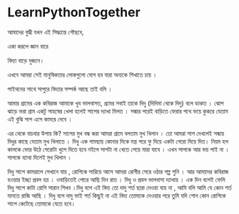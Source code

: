 # LearnPythonTogether
আমাদের বুদ্ধী যখন এই সিদ্ধান্তে পৌছবে, 

একা করলে জ্ঞান বারে

বিদ্যা বাড়ে দুজনে।

এখনে আমরা সেই মানুষিকতার লোকগুলো যোগ হব যারা অন্যকে শিখাতে চায় ।

পাইথনের সাথে সাপুরে বিদ্যার সম্পর্ক আছে তাই বলি ।

আমার গ্রামের এক কবিরাজ আমাকে খুব ভালবাসত, গ্রমের সবাই তাকে দিদু (দিদিমা থেকে দিদু) বলে ডাকত । ঝোপ ঝাড়ে ভরা গ্রাম একটু সাহষের খেলা হলেই সাপের দ্যাখা মিলত । সন্ধার পরেই বাড়িতে ফেরার পথে ভয়ে কুকরে যেতাম এই বুঝি সাপ এসে কামরে দেবে ।

এর থেকে বাচবার উপায় কি? সাপের মুখ বন্ধ করা আমরা গ্রামে বলতাম মুখ খিলান । তো আমরা সাপ দেখলেই সন্ধায় দিধুর কাছে যেতাম মুখ খিলাতে । দিধু এক গামছায় কোনার দিকে মন্ত্র পরে ফু দিয়ে একটা গেরো দিয়ে দিত। নিয়ম হল কালকে ভোর উঠে গেরোটা খুলে দিতে হবে নইলে সাপটা না খেতে পেয়ে মারা যাবে । এখন সাপকে আর ভয় পাই না । সাপকে ব্যাথা দিলেই মুখ খিলান ।

দিধু সাপে কামরালে সেখানে যায় , রোগিকে সারিয়ে আসে আমরা রোগীর সেরে ওঠার গল্প শুনি । আর আমাদের কবিরাজ হওয়ার ইচ্ছা প্রবল হয় । ওবাড়িতেই পোরে আছি দিন রাত । দিধু ও প্রবল ভালবাসা দ্যাখায় । এক দিন বলেই ফেলি দিধু সাপে কাটা রোগি সারান শিখব ।দিধু বলে এই বিদ্য তো দাদু শর্ত ছারা দেওয়া যায় না , আমি বলি আমি যে কোন শর্ত মানতে রাজি আছি । দিধু বলে দাদু ভাই শর্ত কিছুই না এই বিদ্য তোমাকে দেওয়ার পরে তুমি যদি শোন কোন রোগিকে সাপে কেটেছে তোমাকে যেতে হবে।
